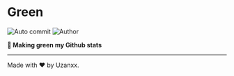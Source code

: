 # Green
![Auto commit](https://github.com/Uzanxx/green/workflows/Auto%20commit/badge.svg?branch=master)
![Author](https://img.shields.io/badge/Author-Fauzannnnh-succes)

**🌳 Making green my Github stats**
***
Made with ♥️ by Uzanxx.
